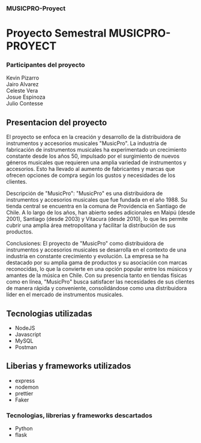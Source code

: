 <div>
  <h3>MUSICPRO-Proyect</h3>
<h1>Proyecto Semestral MUSICPRO-PROYECT</h1> </div>



<h3> Participantes del proyecto <br> </h3>
Kevin Pizarro <br>
Jairo Alvarez <br>
Celeste Vera <br>
Josue Espinoza <br>
Julio Contesse <br>


<h2>Presentacion del proyecto</h2>

<p>El proyecto se enfoca en la creación y desarrollo de la distribuidora de instrumentos y accesorios musicales "MusicPro". La industria de fabricación de instrumentos musicales ha experimentado un crecimiento constante desde los años 50, impulsado por el surgimiento de nuevos géneros musicales que requieren una amplia variedad de instrumentos y accesorios. Esto ha llevado al aumento de fabricantes y marcas que ofrecen opciones de compra según los gustos y necesidades de los clientes.
  
  Descripción de "MusicPro":
  "MusicPro" es una distribuidora de instrumentos y accesorios musicales que fue fundada en el año 1988. Su tienda central se encuentra en la comuna de Providencia en Santiago de Chile. A lo largo de los años, han abierto sedes adicionales en Maipú (desde 2001), Santiago (desde 2003) y Vitacura (desde 2010), lo que les permite cubrir una amplia área metropolitana y facilitar la distribución de sus productos.
  
  Conclusiones:
  El proyecto de "MusicPro" como distribuidora de instrumentos y accesorios musicales se desarrolla en el contexto de una industria en constante crecimiento y evolución. La empresa se ha destacado por su amplia gama de productos y su asociación con marcas reconocidas, lo que la convierte en una opción popular entre los músicos y amantes de la música en Chile. Con su presencia tanto en tiendas físicas como en línea, "MusicPro" busca satisfacer las necesidades de sus clientes de manera rápida y conveniente, consolidándose como una distribuidora líder en el mercado de instrumentos musicales.</p>



<h2>Tecnologias utilizadas</h2>

<ul>
  <li>NodeJS</li>
  <li>Javascript</li>
  <li>MySQL</li>
  <li>Postman</li>
</ul>

<h2>Liberias y frameworks utilizados</h2>

<ul>
  <li>express</li>
  <li>nodemon</li>
  <li>prettier</li>
  <li>Faker</li>
</ul>

<h3>Tecnologias, librerias y frameworks descartados</h3>

<ul>
  <li>Python</li>
  <li>flask</li>
</ul>
